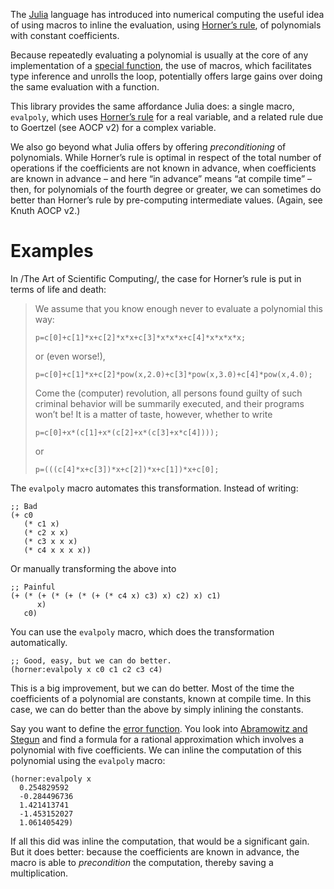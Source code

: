 The [Julia][] language has introduced into numerical computing the
useful idea of using macros to inline the evaluation, using
[Horner’s rule][], of polynomials with constant coefficients.

Because repeatedly evaluating a polynomial is usually at the core of
any implementation of a [special function][], the use of macros, which
facilitates type inference and unrolls the loop, potentially offers
large gains over doing the same evaluation with a function.

This library provides the same affordance Julia does: a single macro,
`evalpoly`, which uses [Horner’s rule][] for a real variable, and a
related rule due to Goertzel (see AOCP v2) for a complex variable.

We also go beyond what Julia offers by offering *preconditioning* of
polynomials. While Horner’s rule is optimal in respect of the total
number of operations if the coefficients are not known in advance,
when coefficients are known in advance – and here “in advance” means
“at compile time” – then, for polynomials of the fourth degree or
greater, we can sometimes do better than Horner’s rule by
pre-computing intermediate values. (Again, see Knuth AOCP v2.)

# Examples

In /The Art of Scientific Computing/, the case for Horner’s rule is put in terms of life and death:

> We assume that you know enough never to evaluate a polynomial this way:
>
>     p=c[0]+c[1]*x+c[2]*x*x+c[3]*x*x*x+c[4]*x*x*x*x;
>
> or (even worse!),
>
>     p=c[0]+c[1]*x+c[2]*pow(x,2.0)+c[3]*pow(x,3.0)+c[4]*pow(x,4.0);
>
> Come the (computer) revolution, all persons found guilty of such criminal
> behavior will be summarily executed, and their programs won’t be! It is a matter
> of taste, however, whether to write
>
>     p=c[0]+x*(c[1]+x*(c[2]+x*(c[3]+x*c[4])));
>
> or
>
>     p=(((c[4]*x+c[3])*x+c[2])*x+c[1])*x+c[0];

The `evalpoly` macro automates this transformation. Instead of writing:

    ;; Bad
    (+ c0
       (* c1 x)
       (* c2 x x)
       (* c3 x x x)
       (* c4 x x x x))

Or manually transforming the above into

    ;; Painful
    (+ (* (+ (* (+ (* (+ (* c4 x) c3) x) c2) x) c1)
          x)
       c0)

You can use the `evalpoly` macro, which does the transformation automatically.

    ;; Good, easy, but we can do better.
    (horner:evalpoly x c0 c1 c2 c3 c4)

This is a big improvement, but we can do better. Most of the time the
coefficients of a polynomial are constants, known at compile time. In
this case, we can do better than the above by simply inlining the
constants.

Say you want to define the [error function][]. You look
into [Abramowitz and Stegun][A&S] and find a formula for a rational
approximation which involves a polynomial with five coefficients. We
can inline the computation of this polynomial using the `evalpoly`
macro:

    (horner:evalpoly x
      0.254829592
      -0.284496736
      1.421413741
      -1.453152027
      1.061405429)

If all this did was inline the computation, that would be a
significant gain. But it does better: because the coefficients are
known in advance, the macro is able to *precondition* the computation,
thereby saving a multiplication.

[Julia]: http://julialang.org/
[Horner’s rule]: https://en.wikipedia.org/wiki/Horner%27s_method#Description_of_the_algorithm
[special function]: https://en.wikipedia.org/wiki/Special_functions
[error function]: https://en.wikipedia.org/wiki/Error_function
[A&S]: http://people.math.sfu.ca/~cbm/aands/
